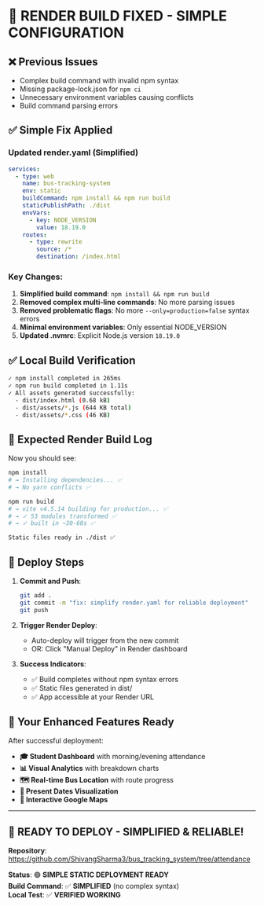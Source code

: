 # 🔧 RENDER BUILD FIXED - SIMPLE CONFIGURATION

## ❌ **Previous Issues**
- Complex build command with invalid npm syntax
- Missing package-lock.json for `npm ci`
- Unnecessary environment variables causing conflicts
- Build command parsing errors

## ✅ **Simple Fix Applied**

### **Updated render.yaml** (Simplified)
```yaml
services:
  - type: web
    name: bus-tracking-system
    env: static
    buildCommand: npm install && npm run build
    staticPublishPath: ./dist
    envVars:
      - key: NODE_VERSION
        value: 18.19.0
    routes:
      - type: rewrite
        source: /*
        destination: /index.html
```

### **Key Changes**:
1. **Simplified build command**: `npm install && npm run build`
2. **Removed complex multi-line commands**: No more parsing issues
3. **Removed problematic flags**: No more `--only=production=false` syntax errors
4. **Minimal environment variables**: Only essential NODE_VERSION
5. **Updated .nvmrc**: Explicit Node.js version `18.19.0`

## ✅ **Local Build Verification**
```bash
✓ npm install completed in 265ms
✓ npm run build completed in 1.11s
✓ All assets generated successfully:
  - dist/index.html (0.68 kB)
  - dist/assets/*.js (644 KB total)
  - dist/assets/*.css (46 KB)
```

## 🚀 **Expected Render Build Log**

Now you should see:
```bash
npm install
# → Installing dependencies... ✅
# → No yarn conflicts ✅

npm run build  
# → vite v4.5.14 building for production... ✅
# → ✓ 53 modules transformed ✅
# → ✓ built in ~30-60s ✅

Static files ready in ./dist ✅
```

## 🎯 **Deploy Steps**

1. **Commit and Push**:
   ```bash
   git add .
   git commit -m "fix: simplify render.yaml for reliable deployment"
   git push
   ```

2. **Trigger Render Deploy**:
   - Auto-deploy will trigger from the new commit
   - OR: Click "Manual Deploy" in Render dashboard

3. **Success Indicators**:
   - ✅ Build completes without npm syntax errors
   - ✅ Static files generated in dist/
   - ✅ App accessible at your Render URL

## 🌟 **Your Enhanced Features Ready**

After successful deployment:
- **🎓 Student Dashboard** with morning/evening attendance
- **📊 Visual Analytics** with breakdown charts  
- **🗺️ Real-time Bus Location** with route progress
- **📅 Present Dates Visualization**
- **🚌 Interactive Google Maps**

---

## 🎉 **READY TO DEPLOY - SIMPLIFIED & RELIABLE!**

**Repository**: https://github.com/ShivangSharma3/bus_tracking_system/tree/attendance

**Status**: 🟢 **SIMPLE STATIC DEPLOYMENT READY**  
**Build Command**: ✅ **SIMPLIFIED** (no complex syntax)  
**Local Test**: ✅ **VERIFIED WORKING**
